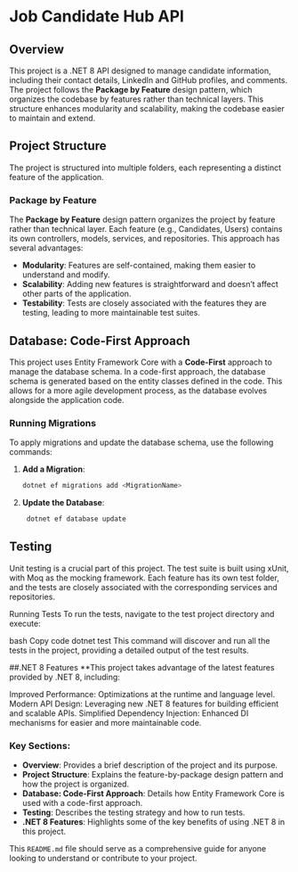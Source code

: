 # Job Candidate Hub API

## Overview

This project is a .NET 8 API designed to manage candidate information, including their contact details, LinkedIn and GitHub profiles, and comments. The project follows the **Package by Feature** design pattern, which organizes the codebase by features rather than technical layers. This structure enhances modularity and scalability, making the codebase easier to maintain and extend.

## Project Structure

The project is structured into multiple folders, each representing a distinct feature of the application. 

### Package by Feature

The **Package by Feature** design pattern organizes the project by feature rather than technical layer. Each feature (e.g., Candidates, Users) contains its own controllers, models, services, and repositories. This approach has several advantages:

- **Modularity**: Features are self-contained, making them easier to understand and modify.
- **Scalability**: Adding new features is straightforward and doesn’t affect other parts of the application.
- **Testability**: Tests are closely associated with the features they are testing, leading to more maintainable test suites.

## Database: Code-First Approach

This project uses Entity Framework Core with a **Code-First** approach to manage the database schema. In a code-first approach, the database schema is generated based on the entity classes defined in the code. This allows for a more agile development process, as the database evolves alongside the application code.

### Running Migrations

To apply migrations and update the database schema, use the following commands:

1. **Add a Migration**:

   ```bash
   dotnet ef migrations add <MigrationName>
1. **Update the Database**:
   ```bash
    dotnet ef database update


## Testing
Unit testing is a crucial part of this project. The test suite is built using xUnit, with Moq as the mocking framework. Each feature has its own test folder, and the tests are closely associated with the corresponding services and repositories.

Running Tests
To run the tests, navigate to the test project directory and execute:

bash
Copy code
dotnet test
This command will discover and run all the tests in the project, providing a detailed output of the test results.

##.NET 8 Features
**This project takes advantage of the latest features provided by .NET 8, including:

Improved Performance: Optimizations at the runtime and language level.
Modern API Design: Leveraging new .NET 8 features for building efficient and scalable APIs.
Simplified Dependency Injection: Enhanced DI mechanisms for easier and more maintainable code.



### Key Sections:

- **Overview**: Provides a brief description of the project and its purpose.
- **Project Structure**: Explains the feature-by-package design pattern and how the project is organized.
- **Database: Code-First Approach**: Details how Entity Framework Core is used with a code-first approach.
- **Testing**: Describes the testing strategy and how to run tests.
- **.NET 8 Features**: Highlights some of the key benefits of using .NET 8 in this project.

This `README.md` file should serve as a comprehensive guide for anyone looking to understand or contribute to your project.



